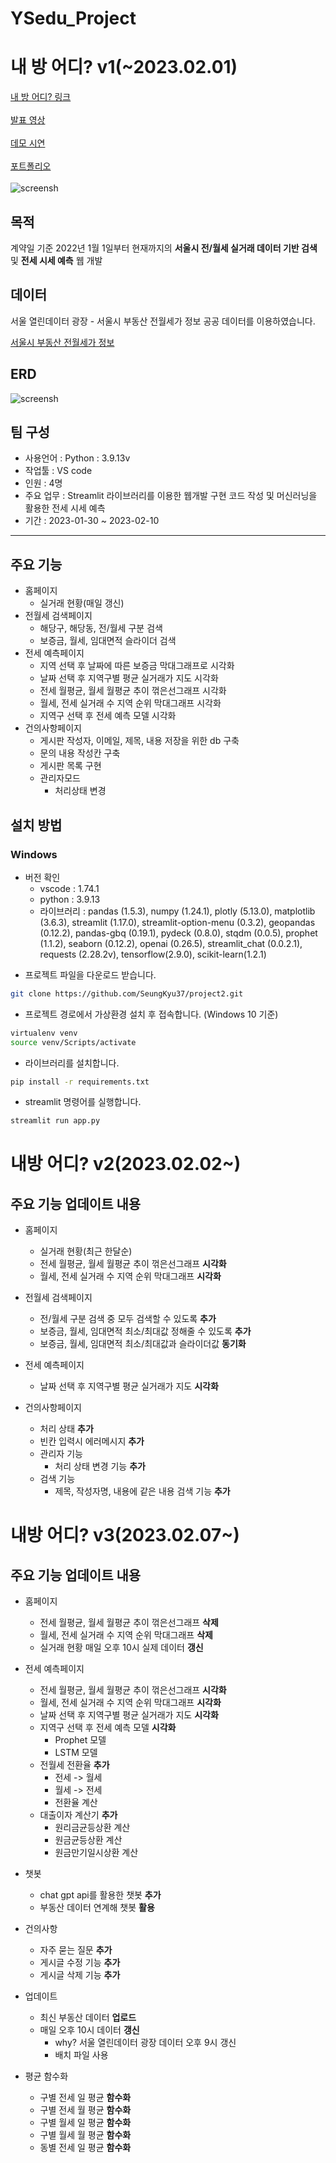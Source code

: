 # YSedu_Project

# 내 방 어디? v1(~2023.02.01)
[내 방 어디? 링크](https://myroomwhere.streamlit.app/) <br/><br/>
[발표 영상](https://www.youtube.com/watch?v=RbN39pUA1Ww) <br/><br/>
[데모 시연](https://www.youtube.com/watch?v=j3rdthS7PM8) <br/><br/>
[포트폴리오](https://github.com/SeungKyu37/project2/blob/main/pdf/%EB%B6%80%EB%8F%99%EC%82%B0_%EB%A7%A4%EB%AC%BC%EC%A0%95%EB%B3%B4_%ED%94%84%EB%A1%9C%EC%A0%9D%ED%8A%B8.pdf)<br/><br/>
![screensh](img/홈페이지.png)

## 목적
계약일 기준 2022년 1월 1일부터 현재까지의 **서울시 전/월세 실거래 데이터 기반 검색** 및 **전세 시세 예측** 웹 개발

## 데이터
서울 열린데이터 광장 - 서울시 부동산 전월세가 정보 공공 데이터를 이용하였습니다.

[서울시 부동산 전월세가 정보](https://data.seoul.go.kr/dataList/OA-21276/S/1/datasetView.do)

## ERD
![screensh](img/erd.png)

## 팀 구성
- 사용언어 : Python : 3.9.13v
- 작업툴 : VS code
- 인원 : 4명
- 주요 업무 : Streamlit 라이브러리를 이용한 웹개발 구현 코드 작성 및 머신러닝을 활용한 전세 시세 예측
- 기간 : 2023-01-30 ~ 2023-02-10
***

## 주요 기능
- 홈페이지
    - 실거래 현황(매일 갱신)
- 전월세 검색페이지
    - 해당구, 해당동, 전/월세 구분 검색
    - 보증금, 월세, 임대면적 슬라이더 검색
- 전세 예측페이지
    - 지역 선택 후 날짜에 따른 보증금 막대그래프로 시각화
    - 날짜 선택 후 지역구별 평균 실거래가 지도 시각화
    - 전세 월평균, 월세 월평균 추이 꺾은선그래프 시각화
    - 월세, 전세 실거래 수 지역 순위 막대그래프 시각화
    - 지역구 선택 후 전세 예측 모델 시각화
- 건의사항페이지
    - 게시판 작성자, 이메일, 제목, 내용 저장을 위한 db 구축
    - 문의 내용 작성칸 구축
    - 게시판 목록 구현
    - 관리자모드
        - 처리상태 변경

## 설치 방법
### Windows
+ 버전 확인
    - vscode : 1.74.1
    - python : 3.9.13
    - 라이브러리 :  pandas (1.5.3), numpy (1.24.1), plotly (5.13.0), matplotlib (3.6.3), streamlit (1.17.0), streamlit-option-menu (0.3.2), geopandas (0.12.2), pandas-gbq (0.19.1), pydeck (0.8.0), stqdm (0.0.5), prophet (1.1.2), seaborn (0.12.2), openai (0.26.5), streamlit_chat (0.0.2.1), requests (2.28.2v), tensorflow(2.9.0), scikit-learn(1.2.1)

- 프로젝트 파일을 다운로드 받습니다. 

```bash
git clone https://github.com/SeungKyu37/project2.git
```

- 프로젝트 경로에서 가상환경 설치 후 접속합니다. (Windows 10 기준)
```bash
virtualenv venv
source venv/Scripts/activate
```

- 라이브러리를 설치합니다. 
```bash
pip install -r requirements.txt
```

- streamlit 명령어를 실행합니다. 
```bash
streamlit run app.py
```

# 내방 어디? v2(2023.02.02~)

## 주요 기능 업데이트 내용
- 홈페이지
    - 실거래 현황(최근 한달순)
    - 전세 월평균, 월세 월평균 추이 꺾은선그래프 **시각화**
    - 월세, 전세 실거래 수 지역 순위 막대그래프 **시각화**
- 전월세 검색페이지
    - 전/월세 구분 검색 중 모두 검색할 수 있도록 **추가**
    - 보증금, 월세, 임대면적 최소/최대값 정해줄 수 있도록 **추가**
    - 보증금, 월세, 임대면적 최소/최대값과 슬라이더값 **동기화**

- 전세 예측페이지
    - 날짜 선택 후 지역구별 평균 실거래가 지도 **시각화**

- 건의사항페이지
    - 처리 상태 **추가**
    - 빈칸 입력시 에러메시지 **추가**
    - 관리자 기능
        - 처리 상태 변경 기능 **추가**
    - 검색 기능
        - 제목, 작성자명, 내용에 같은 내용 검색 기능 **추가**
        
# 내방 어디? v3(2023.02.07~)

## 주요 기능 업데이트 내용
- 홈페이지
    - 전세 월평균, 월세 월평균 추이 꺾은선그래프 **삭제**
    - 월세, 전세 실거래 수 지역 순위 막대그래프 **삭제**
    - 실거래 현황 매일 오후 10시 실제 데이터 **갱신**

- 전세 예측페이지
    - 전세 월평균, 월세 월평균 추이 꺾은선그래프 **시각화**
    - 월세, 전세 실거래 수 지역 순위 막대그래프 **시각화**
    - 날짜 선택 후 지역구별 평균 실거래가 지도 **시각화**
    - 지역구 선택 후 전세 예측 모델 **시각화**
        - Prophet 모델
        - LSTM 모델
    - 전월세 전환율 **추가**
        - 전세 -> 월세
        - 월세 -> 전세
        - 전환율 계산
    - 대출이자 계산기 **추가**
        - 원리금균등상환 계산
        - 원금균등상환 계산
        - 원금만기일시상환 계산
- 챗봇 
    - chat gpt api를 활용한 챗봇 **추가**
    - 부동산 데이터 연계해 챗봇 **활용**
- 건의사항
    - 자주 묻는 질문 **추가**
    - 게시글 수정 기능 **추가**
    - 게시글 삭제 기능 **추가**
- 업데이트
    - 최신 부동산 데이터 **업로드**
    - 매일 오후 10시 데이터 **갱신**
        - why? 서울 열린데이터 광장 데이터 오후 9시 갱신
        - 배치 파일 사용
- 평균 함수화
    - 구별 전세 일 평균 **함수화**
    - 구별 전세 월 평균 **함수화**
    - 구별 월세 일 평균 **함수화**
    - 구별 월세 월 평균 **함수화**
    - 동별 전세 일 평균 **함수화**
